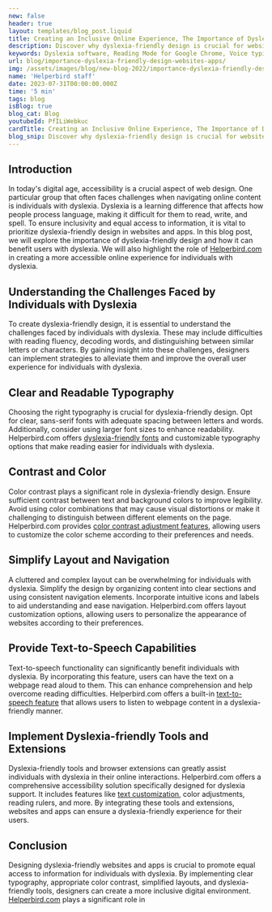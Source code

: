 ```yaml
---
new: false
header: true
layout: templates/blog_post.liquid
title: Creating an Inclusive Online Experience, The Importance of Dyslexia-Friendly Design
description: Discover why dyslexia-friendly design is crucial for websites and apps. Learn how Helperbird empowers individuals with dyslexia through customizable typography, color contrast adjustments, and dyslexia-friendly tools.
keywords: Dyslexia software, Reading Mode for Google Chrome, Voice typing for Chrome, Text to speech for Chrome, text reader, Immersive Reader, dyslexia fonts, accessibility software, Helperbird for Edge, Helperbird for Firefox, Helperbird for Chrome, Opendyslexic for Chrome, OpenDyslexic
url: blog/importance-dyslexia-friendly-design-websites-apps/
img: /assets/images/blog/new-blog-2022/importance-dyslexia-friendly-design-websites-apps.png
name: 'Helperbird staff'
date: 2023-07-31T00:00:00.000Z
time: '5 min'
tags: blog
isBlog: true
blog_cat: Blog
youtubeId: PfILiWebkuc
cardTitle: Creating an Inclusive Online Experience, The Importance of Dyslexia-Friendly Design
blog_snip: Discover why dyslexia-friendly design is crucial for websites and apps. Learn how Helperbird empowers individuals with dyslexia through customizable typography, color contrast adjustments, and dyslexia-friendly tools.
---
```



## Introduction

In today's digital age, accessibility is a crucial aspect of web design. One particular group that often faces challenges when navigating online content is individuals with dyslexia. Dyslexia is a learning difference that affects how people process language, making it difficult for them to read, write, and spell. To ensure inclusivity and equal access to information, it is vital to prioritize dyslexia-friendly design in websites and apps. In this blog post, we will explore the importance of dyslexia-friendly design and how it can benefit users with dyslexia. We will also highlight the role of [Helperbird.com](https://www.helperbird.com/) in creating a more accessible online experience for individuals with dyslexia.

## Understanding the Challenges Faced by Individuals with Dyslexia

To create dyslexia-friendly design, it is essential to understand the challenges faced by individuals with dyslexia. These may include difficulties with reading fluency, decoding words, and distinguishing between similar letters or characters. By gaining insight into these challenges, designers can implement strategies to alleviate them and improve the overall user experience for individuals with dyslexia.

## Clear and Readable Typography

Choosing the right typography is crucial for dyslexia-friendly design. Opt for clear, sans-serif fonts with adequate spacing between letters and words. Additionally, consider using larger font sizes to enhance readability. Helperbird.com offers [dyslexia-friendly fonts](https://www.helperbird.com/features/fonts) and customizable typography options that make reading easier for individuals with dyslexia.

## Contrast and Color

Color contrast plays a significant role in dyslexia-friendly design. Ensure sufficient contrast between text and background colors to improve legibility. Avoid using color combinations that may cause visual distortions or make it challenging to distinguish between different elements on the page. Helperbird.com provides [color contrast adjustment features](https://www.helperbird.com/features/contrast), allowing users to customize the color scheme according to their preferences and needs.

## Simplify Layout and Navigation

A cluttered and complex layout can be overwhelming for individuals with dyslexia. Simplify the design by organizing content into clear sections and using consistent navigation elements. Incorporate intuitive icons and labels to aid understanding and ease navigation. Helperbird.com offers layout customization options, allowing users to personalize the appearance of websites according to their preferences.

## Provide Text-to-Speech Capabilities

Text-to-speech functionality can significantly benefit individuals with dyslexia. By incorporating this feature, users can have the text on a webpage read aloud to them. This can enhance comprehension and help overcome reading difficulties. Helperbird.com offers a built-in [text-to-speech feature](https://www.helperbird.com/features/text-to-speech) that allows users to listen to webpage content in a dyslexia-friendly manner.

## Implement Dyslexia-friendly Tools and Extensions

Dyslexia-friendly tools and browser extensions can greatly assist individuals with dyslexia in their online interactions. Helperbird.com offers a comprehensive accessibility solution specifically designed for dyslexia support. It includes features like [text customization](https://www.helperbird.com/features/text-customization), color adjustments, reading rulers, and more. By integrating these tools and extensions, websites and apps can ensure a dyslexia-friendly experience for their users.

## Conclusion

Designing dyslexia-friendly websites and apps is crucial to promote equal access to information for individuals with dyslexia. By implementing clear typography, appropriate color contrast, simplified layouts, and dyslexia-friendly tools, designers can create a more inclusive digital environment. [Helperbird.com](https://www.helperbird.com/) plays a significant role in
